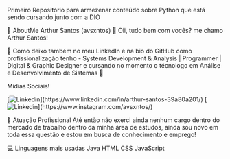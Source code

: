 Primeiro Repositório para armezenar conteúdo sobre Python que está sendo cursando junto com a DIO


👤 AboutMe
Arthur Santos (avsxntos) 👋
Oii, tudo bem com vocês? me chamo Arthur Santos!

🌟 Como deixo também no meu LinkedIn e na bio do GitHub 
como profissionalização tenho - Systems Development & Analysis | Programmer | Digital & Graphic Designer 
e cursando no momento o técnologo em Análise e Desenvolvimento de Sistemas 🌟

Mídias Sociais!

[![Linkedin](https://img.shields.io/badge/ArthurSantos-000?style=for-the-badge&logo=linkedin&logoColor=0E76A8~)](https://www.linkedin.com/in/arthur-santos-39a80a201/)
[![Linkedin](https://img.shields.io/badge/avsxntos-000?style=for-the-badge&logo=instagram&logoColor=0E76A8~)](https://www.instagram.com/avsxntos/)


📓 Atuação Profissional
Até então não exerci ainda nenhum cargo dentro do mercado de trabalho dentro da minha área de estudos, ainda sou novo em toda essa questão e estou em busca de conhecimento e emprego!

💻 Linguagens mais usadas
Java
HTML
CSS
JavaScript